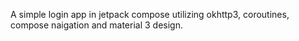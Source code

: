 A simple login app in jetpack compose utilizing okhttp3, coroutines, compose naigation and material 3 design.
